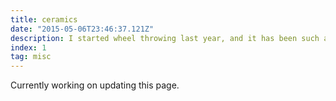 ```yaml
---
title: ceramics
date: "2015-05-06T23:46:37.121Z"
description: I started wheel throwing last year, and it has been such a joy!
index: 1
tag: misc
---
```



Currently working on updating this page.
